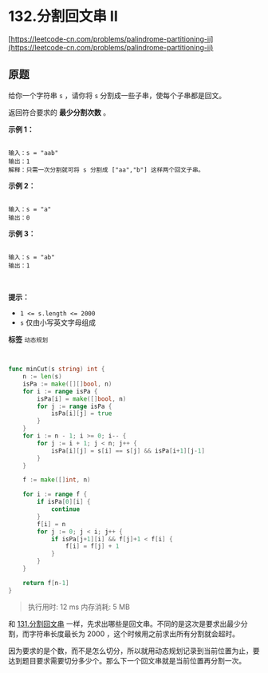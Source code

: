 # 132.分割回文串 II
[https://leetcode-cn.com/problems/palindrome-partitioning-ii](https://leetcode-cn.com/problems/palindrome-partitioning-ii) 
## 原题
给你一个字符串 `s` ，请你将 `s` 分割成一些子串，使每个子串都是回文。

返回符合要求的 **最少分割次数** 。
 

 **示例 1：** 

```

输入：s = "aab"
输出：1
解释：只需一次分割就可将 s 分割成 ["aa","b"] 这样两个回文子串。

```
 **示例 2：** 

```

输入：s = "a"
输出：0

```
 **示例 3：** 

```

输入：s = "ab"
输出：1

```
 

 **提示：** 
-  `1 <= s.length <= 2000` 
-  `s` 仅由小写英文字母组成
 
**标签**
`动态规划` 


## 
```go

func minCut(s string) int {
	n := len(s)
	isPa := make([][]bool, n)
	for i := range isPa {
		isPa[i] = make([]bool, n)
		for j := range isPa {
			isPa[i][j] = true
		}
	}
	for i := n - 1; i >= 0; i-- {
		for j := i + 1; j < n; j++ {
			isPa[i][j] = s[i] == s[j] && isPa[i+1][j-1]
		}
	}

	f := make([]int, n)

	for i := range f {
		if isPa[0][i] {
			continue
		}
		f[i] = n
		for j := 0; j < i; j++ {
			if isPa[j+1][i] && f[j]+1 < f[i] {
				f[i] = f[j] + 1
			}
		}
	}

	return f[n-1]
}
```
>执行用时: 12 ms
内存消耗: 5 MB

和 [131.分割回文串](../131.分割回文串/README.md) 一样，先求出哪些是回文串。不同的是这次是要求出最少分割，而字符串长度最长为 2000 ，这个时候用之前求出所有分割就会超时。

因为要求的是个数，而不是怎么切分，所以就用动态规划记录到当前位置为止，要达到题目要求需要切分多少个。那么下一个回文串就是当前位置再分割一次。

